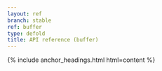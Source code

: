 ```yaml
---
layout: ref
branch: stable
ref: buffer
type: defold
title: API reference (buffer)
---
```

{% include anchor_headings.html html=content %}